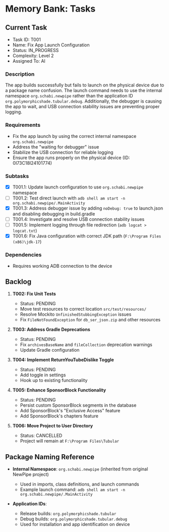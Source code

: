 # Memory Bank: Tasks

## Current Task
- Task ID: T001
- Name: Fix App Launch Configuration
- Status: IN_PROGRESS
- Complexity: Level 2
- Assigned To: AI

### Description
The app builds successfully but fails to launch on the physical device due to a package name confusion. The launch command needs to use the internal namespace `org.schabi.newpipe` rather than the application ID `org.polymorphicshade.tubular.debug`. Additionally, the debugger is causing the app to wait, and USB connection stability issues are preventing proper logging.

### Requirements
- Fix the app launch by using the correct internal namespace `org.schabi.newpipe`
- Address the "waiting for debugger" issue
- Stabilize the USB connection for reliable logging
- Ensure the app runs properly on the physical device (ID: 0I73C18I24101774)

### Subtasks
- [x] T001.1: Update launch configuration to use `org.schabi.newpipe` namespace
- [ ] T001.2: Test direct launch with `adb shell am start -n org.schabi.newpipe/.MainActivity`
- [x] T001.3: Address debugger issue by adding `noDebug: true` to launch.json and disabling debugging in build.gradle
- [ ] T001.4: Investigate and resolve USB connection stability issues
- [ ] T001.5: Implement logging through file redirection (`adb logcat > logcat.txt`)
- [x] T001.6: Fix Java configuration with correct JDK path (`F:\Program Files (x86)\jdk-17`)

### Dependencies
- Requires working ADB connection to the device

## Backlog
1. **T002: Fix Unit Tests**
   - Status: PENDING
   - Move test resources to correct location `src/test/resources/`
   - Resolve Mockito `UnfinishedStubbingException` issues
   - Fix `FileNotFoundException` for `db_ser_json.zip` and other resources

2. **T003: Address Gradle Deprecations**
   - Status: PENDING
   - Fix `archivesBaseName` and `fileCollection` deprecation warnings
   - Update Gradle configuration

3. **T004: Implement ReturnYouTubeDislike Toggle**
   - Status: PENDING
   - Add toggle in settings
   - Hook up to existing functionality

4. **T005: Enhance SponsorBlock Functionality**
   - Status: PENDING
   - Persist custom SponsorBlock segments in the database
   - Add SponsorBlock's "Exclusive Access" feature
   - Add SponsorBlock's chapters feature

5. **T006: Move Project to User Directory**
   - Status: CANCELLED
   - Project will remain at `F:\Program Files\Tubular`

## Package Naming Reference
- **Internal Namespace**: `org.schabi.newpipe` (inherited from original NewPipe project)
  - Used in imports, class definitions, and launch commands
  - Example launch command: `adb shell am start -n org.schabi.newpipe/.MainActivity`

- **Application IDs**:
  - Release builds: `org.polymorphicshade.tubular` 
  - Debug builds: `org.polymorphicshade.tubular.debug`
  - Used for installation and app identification on device 